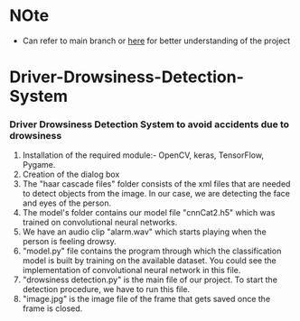 # **NOte**
- Can refer to main branch or [here](https://github.com/Su-ok/Driver-Drowsiness-Detection-System) for better understanding of the project

# Driver-Drowsiness-Detection-System
### Driver Drowsiness Detection System to avoid accidents due to drowsiness

1. Installation of the required module:- OpenCV, keras, TensorFlow, Pygame.
2. Creation of the dialog box
3. The "haar cascade files" folder consists of the xml files that are needed to detect objects from the image. In our case, we are detecting the face and eyes of the person.
4. The model's folder contains our model file "cnnCat2.h5" which was trained on convolutional neural networks.
5. We have an audio clip "alarm.wav" which starts playing when the person is feeling drowsy. 
6. "model.py" file contains the program through which the classification model is built by training on the available dataset. You could see the implementation of convolutional neural network in this file.
7. "drowsiness detection.py" is the main file of our project. To start the detection procedure, we have to run this file.
8. "image.jpg" is the image file of the frame that gets saved once the frame is closed.


